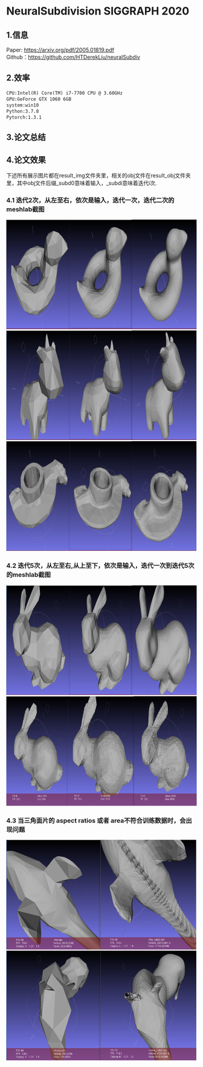 # NeuralSubdivision SIGGRAPH 2020
## 1.信息
Paper: https://arxiv.org/pdf/2005.01819.pdf <br>
Github：https://github.com/HTDerekLiu/neuralSubdiv <br>

## 2.效率<br>
```
CPU:Intel(R) Core(TM) i7-7700 CPU @ 3.60GHz
GPU:GeForce GTX 1060 6GB
system:win10
Python:3.7.8
Pytorch:1.3.1
```

## 3.论文总结<br>


## 4.论文效果<br>
下述所有展示图片都在result_img文件夹里，相关的obj文件在result_obj文件夹里，其中obj文件后缀_subd0意味着输入，_subdi意味着迭代i次.

### 4.1 迭代2次，从左至右，依次是输入，迭代一次，迭代二次的meshlab截图
<center class="half">
    <img src=./result_img/bob.png  height = "290"/>
    <img src=./result_img/spot.png  height = "290"/>
    <img src=./result_img/rocker_arm.png  height = "290"/>
</center>

### 4.2 迭代5次，从左至右,从上至下，依次是输入，迭代一次到迭代5次的meshlab截图
<center class="half">
    <img src=./result_img/bunny.png  height = "290"/>
    <img src=./result_img/bunny_1.png  height = "290"/>
</center>

### 4.3 当三角面片的 aspect ratios 或者 area不符合训练数据时，会出现问题
<center class="half">
    <img src=./result_img/fish.png  height = "290"/>
    <img src=./result_img/horse.png  height = "290"/>
</center>
